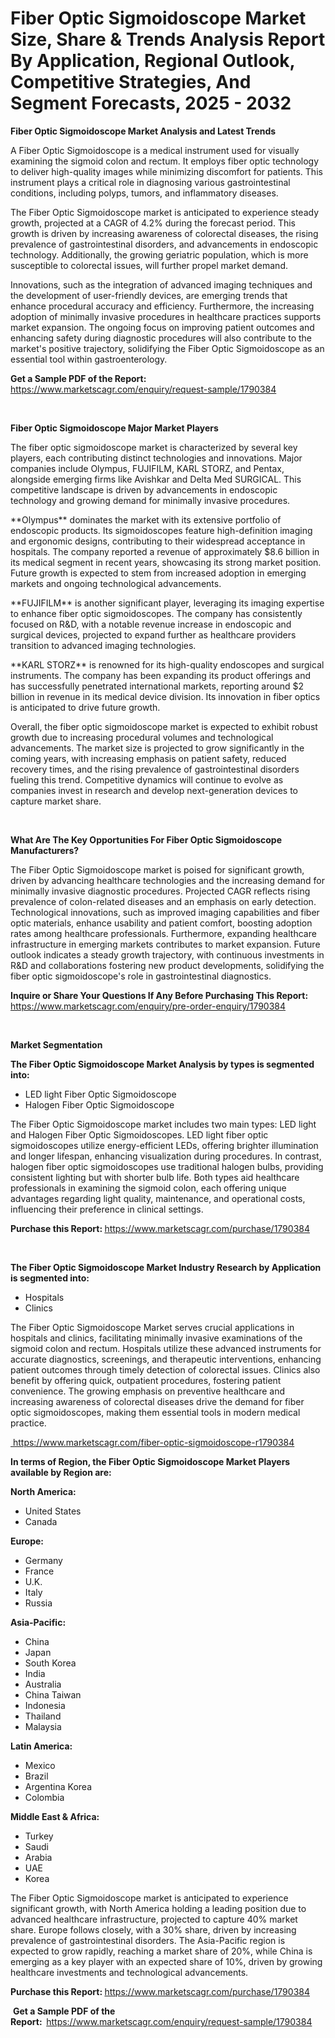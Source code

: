 <p><h1>Fiber Optic Sigmoidoscope Market Size, Share & Trends Analysis Report By Application, Regional Outlook, Competitive Strategies, And Segment Forecasts, 2025 - 2032</h1></p><p><strong>Fiber Optic Sigmoidoscope Market Analysis and Latest Trends</strong></p>
<p><p>A Fiber Optic Sigmoidoscope is a medical instrument used for visually examining the sigmoid colon and rectum. It employs fiber optic technology to deliver high-quality images while minimizing discomfort for patients. This instrument plays a critical role in diagnosing various gastrointestinal conditions, including polyps, tumors, and inflammatory diseases.</p><p>The Fiber Optic Sigmoidoscope market is anticipated to experience steady growth, projected at a CAGR of 4.2% during the forecast period. This growth is driven by increasing awareness of colorectal diseases, the rising prevalence of gastrointestinal disorders, and advancements in endoscopic technology. Additionally, the growing geriatric population, which is more susceptible to colorectal issues, will further propel market demand. </p><p>Innovations, such as the integration of advanced imaging techniques and the development of user-friendly devices, are emerging trends that enhance procedural accuracy and efficiency. Furthermore, the increasing adoption of minimally invasive procedures in healthcare practices supports market expansion. The ongoing focus on improving patient outcomes and enhancing safety during diagnostic procedures will also contribute to the market's positive trajectory, solidifying the Fiber Optic Sigmoidoscope as an essential tool within gastroenterology.</p></p>
<p><strong>Get a Sample PDF of the Report:&nbsp;</strong> <a href="https://www.marketscagr.com/enquiry/request-sample/1790384?utm_campaign=2106&utm_medium=2&utm_source=Github&utm_content=ia&utm_term=13042025&utm_id=fiber-optic-sigmoidoscope">https://www.marketscagr.com/enquiry/request-sample/1790384</a></p>
<p>&nbsp;</p>
<p><strong>Fiber Optic Sigmoidoscope Major Market Players</strong></p>
<p><p>The fiber optic sigmoidoscope market is characterized by several key players, each contributing distinct technologies and innovations. Major companies include Olympus, FUJIFILM, KARL STORZ, and Pentax, alongside emerging firms like Avishkar and Delta Med SURGICAL. This competitive landscape is driven by advancements in endoscopic technology and growing demand for minimally invasive procedures.</p><p>**Olympus** dominates the market with its extensive portfolio of endoscopic products. Its sigmoidoscopes feature high-definition imaging and ergonomic designs, contributing to their widespread acceptance in hospitals. The company reported a revenue of approximately $8.6 billion in its medical segment in recent years, showcasing its strong market position. Future growth is expected to stem from increased adoption in emerging markets and ongoing technological advancements.</p><p>**FUJIFILM** is another significant player, leveraging its imaging expertise to enhance fiber optic sigmoidoscopes. The company has consistently focused on R&D, with a notable revenue increase in endoscopic and surgical devices, projected to expand further as healthcare providers transition to advanced imaging technologies.</p><p>**KARL STORZ** is renowned for its high-quality endoscopes and surgical instruments. The company has been expanding its product offerings and has successfully penetrated international markets, reporting around $2 billion in revenue in its medical device division. Its innovation in fiber optics is anticipated to drive future growth.</p><p>Overall, the fiber optic sigmoidoscope market is expected to exhibit robust growth due to increasing procedural volumes and technological advancements. The market size is projected to grow significantly in the coming years, with increasing emphasis on patient safety, reduced recovery times, and the rising prevalence of gastrointestinal disorders fueling this trend. Competitive dynamics will continue to evolve as companies invest in research and develop next-generation devices to capture market share.</p></p>
<p>&nbsp;</p>
<p><strong>What Are The Key Opportunities For Fiber Optic Sigmoidoscope Manufacturers?</strong></p>
<p><p>The Fiber Optic Sigmoidoscope market is poised for significant growth, driven by advancing healthcare technologies and the increasing demand for minimally invasive diagnostic procedures. Projected CAGR reflects rising prevalence of colon-related diseases and an emphasis on early detection. Technological innovations, such as improved imaging capabilities and fiber optic materials, enhance usability and patient comfort, boosting adoption rates among healthcare professionals. Furthermore, expanding healthcare infrastructure in emerging markets contributes to market expansion. Future outlook indicates a steady growth trajectory, with continuous investments in R&D and collaborations fostering new product developments, solidifying the fiber optic sigmoidoscope's role in gastrointestinal diagnostics.</p></p>
<p><strong>Inquire or Share Your Questions If Any Before Purchasing This Report:</strong> <a href="https://www.marketscagr.com/enquiry/pre-order-enquiry/1790384?utm_campaign=2106&utm_medium=2&utm_source=Github&utm_content=ia&utm_term=13042025&utm_id=fiber-optic-sigmoidoscope">https://www.marketscagr.com/enquiry/pre-order-enquiry/1790384</a></p>
<p>&nbsp;</p>
<p><strong>Market Segmentation</strong></p>
<p><strong>The Fiber Optic Sigmoidoscope Market Analysis by types is segmented into:</strong></p>
<p><ul><li>LED light Fiber Optic Sigmoidoscope</li><li>Halogen Fiber Optic Sigmoidoscope</li></ul></p>
<p><p>The Fiber Optic Sigmoidoscope market includes two main types: LED light and Halogen Fiber Optic Sigmoidoscopes. LED light fiber optic sigmoidoscopes utilize energy-efficient LEDs, offering brighter illumination and longer lifespan, enhancing visualization during procedures. In contrast, halogen fiber optic sigmoidoscopes use traditional halogen bulbs, providing consistent lighting but with shorter bulb life. Both types aid healthcare professionals in examining the sigmoid colon, each offering unique advantages regarding light quality, maintenance, and operational costs, influencing their preference in clinical settings.</p></p>
<p><strong>Purchase this Report:&nbsp;</strong><a href="https://www.marketscagr.com/purchase/1790384?utm_campaign=2106&utm_medium=2&utm_source=Github&utm_content=ia&utm_term=13042025&utm_id=fiber-optic-sigmoidoscope">https://www.marketscagr.com/purchase/1790384</a></p>
<p>&nbsp;</p>
<p><strong>The Fiber Optic Sigmoidoscope Market Industry Research by Application is segmented into:</strong></p>
<p><ul><li>Hospitals</li><li>Clinics</li></ul></p>
<p><p>The Fiber Optic Sigmoidoscope Market serves crucial applications in hospitals and clinics, facilitating minimally invasive examinations of the sigmoid colon and rectum. Hospitals utilize these advanced instruments for accurate diagnostics, screenings, and therapeutic interventions, enhancing patient outcomes through timely detection of colorectal issues. Clinics also benefit by offering quick, outpatient procedures, fostering patient convenience. The growing emphasis on preventive healthcare and increasing awareness of colorectal diseases drive the demand for fiber optic sigmoidoscopes, making them essential tools in modern medical practice.</p></p>
<p><a href="https://www.marketscagr.com/fiber-optic-sigmoidoscope-r1790384?utm_campaign=2106&utm_medium=2&utm_source=Github&utm_content=ia&utm_term=13042025&utm_id=fiber-optic-sigmoidoscope">&nbsp;https://www.marketscagr.com/fiber-optic-sigmoidoscope-r1790384</a></p>
<p><strong>In terms of Region, the Fiber Optic Sigmoidoscope Market Players available by Region are:</strong></p>
<p>
    <p> <strong> North America: </strong>
        <ul>
            <li>United States</li>
            <li>Canada</li>
        </ul>
        </p> 
    <p> <strong> Europe: </strong>
        <ul>
            <li>Germany</li>
            <li>France</li>
            <li>U.K.</li>
            <li>Italy</li>
            <li>Russia</li>
        </ul>
        </p> 
    <p> <strong> Asia-Pacific: </strong>
        <ul>
            <li>China</li>
            <li>Japan</li>
            <li>South Korea</li>
            <li>India</li>
            <li>Australia</li>
            <li>China Taiwan</li>
            <li>Indonesia</li>
            <li>Thailand</li>
            <li>Malaysia</li>
        </ul>
        </p> 
    <p> <strong> Latin America: </strong>
        <ul>
            <li>Mexico</li>
            <li>Brazil</li>
            <li>Argentina Korea</li>
            <li>Colombia</li>
        </ul>
        </p> 
    <p> <strong> Middle East & Africa: </strong>
        <ul>
            <li>Turkey</li>
            <li>Saudi</li>
            <li>Arabia</li>
            <li>UAE</li>
            <li>Korea</li>
        </ul>
    </p>
    </p>
<p><p>The Fiber Optic Sigmoidoscope market is anticipated to experience significant growth, with North America holding a leading position due to advanced healthcare infrastructure, projected to capture 40% market share. Europe follows closely, with a 30% share, driven by increasing prevalence of gastrointestinal disorders. The Asia-Pacific region is expected to grow rapidly, reaching a market share of 20%, while China is emerging as a key player with an expected share of 10%, driven by growing healthcare investments and technological advancements.</p></p>
<p><strong>Purchase this Report: </strong><a href="https://www.marketscagr.com/purchase/1790384?utm_campaign=2106&utm_medium=2&utm_source=Github&utm_content=ia&utm_term=13042025&utm_id=fiber-optic-sigmoidoscope">https://www.marketscagr.com/purchase/1790384</a></p>
<p>&nbsp;<strong>Get a Sample PDF of the Report:&nbsp;&nbsp;</strong><a href="https://www.marketscagr.com/enquiry/request-sample/1790384?utm_campaign=2106&utm_medium=2&utm_source=Github&utm_content=ia&utm_term=13042025&utm_id=fiber-optic-sigmoidoscope">https://www.marketscagr.com/enquiry/request-sample/1790384</a></p>
<p><strong></strong></p>
<p><p></p><p></p><p></p></p>